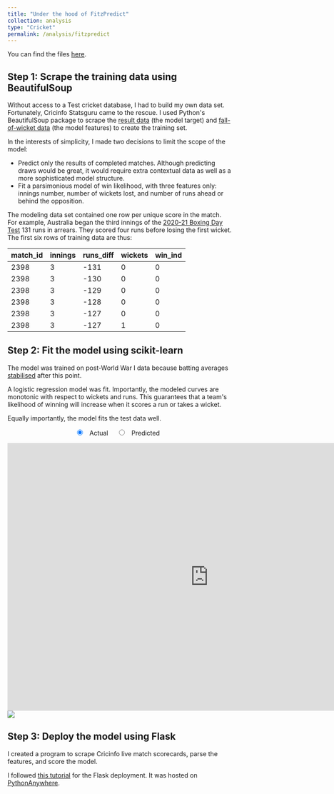 ```yaml
---
title: "Under the hood of FitzPredict"
collection: analysis
type: "Cricket"
permalink: /analysis/fitzpredict
---
```


You can find the files [here](https://github.com/luke-fitz/projects/tree/main/fitzpredict).

Step 1: Scrape the training data using BeautifulSoup
------
Without access to a Test cricket database, I had to build my own data set. Fortunately, Cricinfo Statsguru came to the rescue. I used Python's BeautifulSoup package to scrape the [result data](https://stats.espncricinfo.com/ci/engine/stats/index.html?class=1;filter=advanced;orderby=start;page=1;size=200;template=results;type=team;view=results) (the model target) and  [fall-of-wicket data](https://stats.espncricinfo.com/ci/engine/stats/index.html?class=1;filter=advanced;orderby=start;page=1;size=200;template=results;type=fow;view=innings) (the model features) to create the training set.

In the interests of simplicity, I made two decisions to limit the scope of the model:
- Predict only the results of completed matches. Although predicting draws would be great, it would require extra contextual data as well as a more sophisticated model structure.
- Fit a parsimonious model of win likelihood, with three features only: innings number, number of wickets lost, and number of runs ahead or behind the opposition.

The modeling data set contained one row per unique score in the match. For example, Australia began the third innings of the [2020-21 Boxing Day Test](https://www.espncricinfo.com/series/india-in-australia-2020-21-1223867/australia-vs-india-2nd-test-1223870/full-scorecard) 131 runs in arrears. They scored four runs before losing the first wicket. The first six rows of training data are thus:

| match_id | innings | runs_diff | wickets | win_ind |
|----------|---------|-----------|---------|---------|
| 2398     | 3       | -131      | 0       | 0       |
| 2398     | 3       | -130      | 0       | 0       |
| 2398     | 3       | -129      | 0       | 0       |
| 2398     | 3       | -128      | 0       | 0       |
| 2398     | 3       | -127      | 0       | 0       |
| 2398     | 3       | -127      | 1       | 0       |

Step 2: Fit the model using scikit-learn
------
The model was trained on post-World War I data because batting averages [stabilised](
https://stats.espncricinfo.com/ci/engine/stats/index.html?class=1;filter=advanced;groupby=decade;orderby=start;template=results;type=batting) after this point.

A logistic regression model was fit. Importantly, the modeled curves are monotonic with respect to wickets and runs. This guarantees that a team's likelihood of winning will increase when it scores a run or takes a wicket.

Equally importantly, the model fits the test data well.

<script>
    function go(loc){
      console.log(loc);
        document.getElementById('iframe').src = loc; 
    }
</script>

<div class="iframe_container">
    <form align="center">
        <input type="radio" name="iframe" value="type" checked onClick= "go('https://luke-fitz.github.io/files/fitzpredict_actual.html')"/>&nbsp;&nbsp;&nbsp;Actual &nbsp;&nbsp;&nbsp;  	
        <input type="radio" name="iframe" value="type" onClick = "go('https://luke-fitz.github.io/files/fitzpredict_predicted.html')"/>&nbsp;&nbsp;&nbsp;Predicted&nbsp;&nbsp;&nbsp;
    </form>
</div>
<div class="logins_details_container"><!--The top container-->
	<iframe width="900" height="600" frameborder="0" scrolling="no" id="iframe" src="https://luke-fitz.github.io/files/fitzpredict_actual.html"></iframe>
</div>

<img src="https://luke-fitz.github.io/files/fitzpredict_actual_vs_predicted.png">

Step 3: Deploy the model using Flask
------
I created a program to scrape Cricinfo live match scorecards, parse the features, and score the model.

I followed [this tutorial](https://towardsdatascience.com/how-to-easily-deploy-machine-learning-models-using-flask-b95af8fe34d4) for the Flask deployment. It was hosted on [PythonAnywhere](https://www.pythonanywhere.com/).
